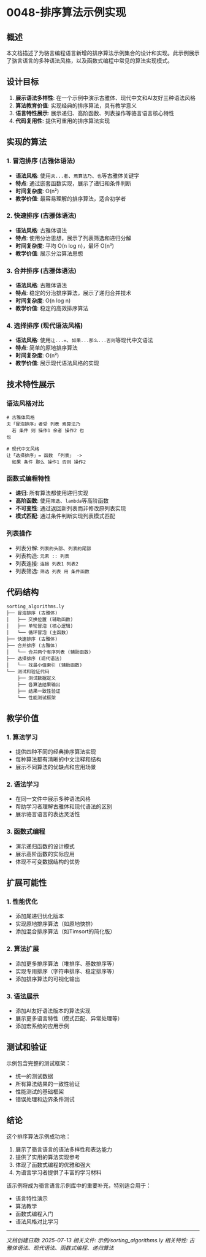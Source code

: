# 0048-排序算法示例实现

## 概述

本文档描述了为骆言编程语言新增的排序算法示例集合的设计和实现。此示例展示了骆言语言的多种语法风格，以及函数式编程中常见的算法实现模式。

## 设计目标

1. **展示语法多样性**: 在一个示例中演示古雅体、现代中文和AI友好三种语法风格
2. **算法教育价值**: 实现经典的排序算法，具有教学意义
3. **语言特性展示**: 展示递归、高阶函数、列表操作等骆言语言核心特性
4. **代码复用性**: 提供可重用的排序算法实现

## 实现的算法

### 1. 冒泡排序 (古雅体语法)
- **语法风格**: 使用`夫...者`、`焉算法乃`、`也`等古雅体关键字
- **特点**: 通过嵌套函数实现，展示了递归和条件判断
- **时间复杂度**: O(n²)
- **教学价值**: 最容易理解的排序算法，适合初学者

### 2. 快速排序 (古雅体语法)
- **语法风格**: 古雅体语法
- **特点**: 使用分治思想，展示了列表筛选和递归分解
- **时间复杂度**: 平均 O(n log n)，最坏 O(n²)
- **教学价值**: 展示分治算法思想

### 3. 合并排序 (古雅体语法)
- **语法风格**: 古雅体语法
- **特点**: 稳定的分治排序算法，展示了递归合并技术
- **时间复杂度**: O(n log n)
- **教学价值**: 稳定的高效排序算法

### 4. 选择排序 (现代语法风格)
- **语法风格**: 使用`让...=`、`如果...那么...否则`等现代中文语法
- **特点**: 简单的原地排序算法
- **时间复杂度**: O(n²)
- **教学价值**: 展示现代语法风格的实现

## 技术特性展示

### 语法风格对比
```luoyan
# 古雅体风格
夫「冒泡排序」者受 列表 焉算法乃
  若 条件 则 操作1 余者 操作2 也
也

# 现代中文风格
让「选择排序」= 函数 「列表」 ->
  如果 条件 那么 操作1 否则 操作2
```

### 函数式编程特性
- **递归**: 所有算法都使用递归实现
- **高阶函数**: 使用`筛选`、`lambda`等高阶函数
- **不可变性**: 通过返回新列表而非修改原列表实现
- **模式匹配**: 通过条件判断实现列表模式匹配

### 列表操作
- 列表分解: `列表的头部`、`列表的尾部`
- 列表构造: `元素 :: 列表`
- 列表连接: `连接 列表1 列表2`
- 列表筛选: `筛选 列表 用 条件函数`

## 代码结构

```
sorting_algorithms.ly
├── 冒泡排序 (古雅体)
│   ├── 交换位置 (辅助函数)
│   ├── 单轮冒泡 (核心逻辑)
│   └── 循环冒泡 (主函数)
├── 快速排序 (古雅体)
├── 合并排序 (古雅体)
│   └── 合并两个有序列表 (辅助函数)
├── 选择排序 (现代语法)
│   └── 找最小值索引 (辅助函数)
└── 测试和验证代码
    ├── 测试数据定义
    ├── 各算法结果输出
    ├── 结果一致性验证
    └── 性能测试框架
```

## 教学价值

### 1. 算法学习
- 提供四种不同的经典排序算法实现
- 每种算法都有清晰的中文注释和结构
- 展示不同算法的优缺点和应用场景

### 2. 语法学习
- 在同一文件中展示多种语法风格
- 帮助学习者理解古雅体和现代语法的区别
- 展示骆言语言的表达灵活性

### 3. 函数式编程
- 演示递归函数的设计模式
- 展示高阶函数的实际应用
- 体现不可变数据结构的优势

## 扩展可能性

### 1. 性能优化
- 添加尾递归优化版本
- 实现原地排序算法（如原地快排）
- 添加混合排序算法（如Timsort的简化版）

### 2. 算法扩展
- 添加更多排序算法（堆排序、基数排序等）
- 实现专用排序（字符串排序、稳定排序等）
- 添加排序算法的可视化输出

### 3. 语法展示
- 添加AI友好语法版本的算法实现
- 展示更多语言特性（模式匹配、异常处理等）
- 添加宏系统的应用示例

## 测试和验证

示例包含完整的测试框架：
- 统一的测试数据
- 所有算法结果的一致性验证
- 性能测试的基础框架
- 错误处理和边界条件测试

## 结论

这个排序算法示例成功地：
1. 展示了骆言语言的语法多样性和表达能力
2. 提供了实用的算法实现参考
3. 体现了函数式编程的优雅和强大
4. 为语言学习者提供了丰富的学习材料

该示例将成为骆言语言示例库中的重要补充，特别适合用于：
- 语言特性演示
- 算法教学
- 函数式编程入门
- 语法风格对比学习

---

*文档创建日期: 2025-07-13*
*相关文件: 示例/sorting_algorithms.ly*
*相关特性: 古雅体语法、现代语法、函数式编程、递归算法*